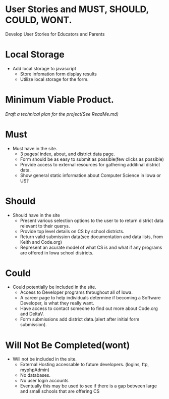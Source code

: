 # User Stories and MUST, SHOULD, COULD, WONT.
 Develop User Stories for Educators and Parents
# Local Storage
* Add local storage to javascript
  * Store infomation form display results
  * Utilize local storage for the form. 
  

# Minimum Viable Product.
###### Draft a technical plan for the project(See ReadMe.md)
# Must
* Must have in the site.
  * 3 pages( index, about, and district data page.
  * Form should be as easy to submit as possible(few clicks as possible)
  * Provide access to external resources for gathering additinal district data. 
  * Show general static information about Computer Science in Iowa or US?
# Should
* Should have in the site
  * Present various selection options to the user to to return district data relevant to their querys. 
  * Provide top level details on CS by school districts.
  * Return valid submission data(see documentation and data lists, from Keith and Code.org)
  * Represent an acurate model of what CS is and what if any programs are offered in Iowa school districts.
# Could
* Could potentially be included in the site.
  * Access to Developer programs throughout all of Iowa.
  * A career page to help individuals determine if becoming a Software Developer, is what they really want.
  * Have access to contact someone to find out more about Code.org and DeltaV. 
  * Form submissions add district data.(alert after initial form submission).
# Will Not Be Completed(wont)
* Will not be included in the site.
  * External Hosting accessable to future developers. (logins, ftp, myphpAdmin)
  * No databases. 
  * No user login accounts
  * Eventually this may be used to see if there is a gap between large and small schools that are offering CS



